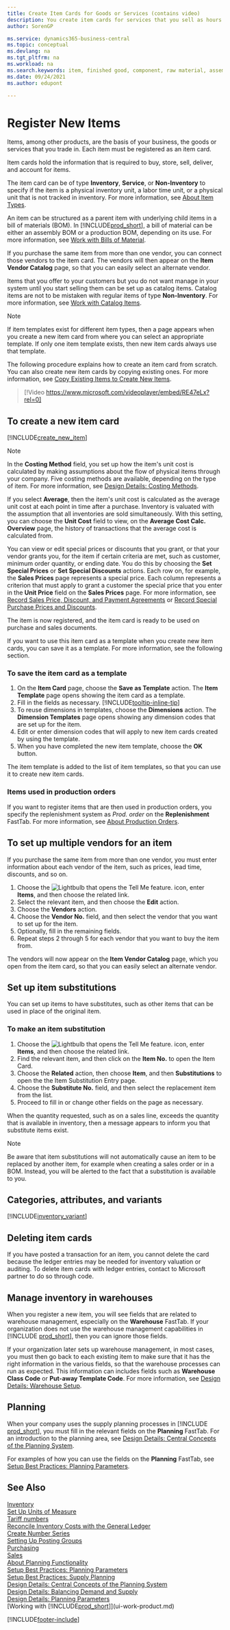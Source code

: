 ```yaml
---
title: Create Item Cards for Goods or Services (contains video)
description: You create item cards for services that you sell as hours and for physical products, such as assembly items, finished goods, that you sell from your inventory.
author: SorenGP

ms.service: dynamics365-business-central
ms.topic: conceptual
ms.devlang: na
ms.tgt_pltfrm: na
ms.workload: na
ms.search.keywords: item, finished good, component, raw material, assembly item, item substitution
ms.date: 09/24/2021
ms.author: edupont

---
```

# Register New Items

Items, among other products, are the basis of your business, the goods or services that you trade in. Each item must be registered as an item card.

Item cards hold the information that is required to buy, store, sell, deliver, and account for items.

The item card can be of type **Inventory**, **Service**, or **Non-Inventory** to specify if the item is a physical inventory unit, a labor time unit, or a physical unit that is not tracked in inventory. For more information, see [About Item Types](inventory-about-item-types.md).

An item can be structured as a parent item with underlying child items in a bill of materials (BOM). In [!INCLUDE[prod_short](includes/prod_short.md)], a bill of material can be either an assembly BOM or a production BOM, depending on its use. For more information, see [Work with Bills of Material](inventory-how-work-BOMs.md).

If you purchase the same item from more than one vendor, you can connect those vendors to the item card. The vendors will then appear on the **Item Vendor Catalog** page, so that you can easily select an alternate vendor.

Items that you offer to your customers but you do not want manage in your system until you start selling them can be set up as catalog items. Catalog items are not to be mistaken with regular items of type **Non-Inventory**. For more information, see [Work with Catalog Items](inventory-how-work-nonstock-items.md).  

> [!NOTE]  
> If item templates exist for different item types, then a page appears when you create a new item card from where you can select an appropriate template. If only one item template exists, then new item cards always use that template.

The following procedure explains how to create an item card from scratch. You can also create new item cards by copying existing ones. For more information, see [Copy Existing Items to Create New Items](inventory-how-copy-items.md).  

> [!Video https://www.microsoft.com/videoplayer/embed/RE47eLx?rel=0]

## To create a new item card

[!INCLUDE[create_new_item](includes/create_new_item.md)]

> [!NOTE]
> In the **Costing Method** field, you set up how the item's unit cost is calculated by making assumptions about the flow of physical items through your company. Five costing methods are available, depending on the type of item. For more information, see [Design Details: Costing Methods](design-details-costing-methods.md).
>
> If you select **Average**, then the item's unit cost is calculated as the average unit cost at each point in time after a purchase. Inventory is valuated with the assumption that all inventories are sold simultaneously. With this setting, you can choose the **Unit Cost** field to view, on the **Average Cost Calc. Overview** page, the history of transactions that the average cost is calculated from.

You can view or edit special prices or discounts that you grant, or that your vendor grants you, for the item if certain criteria are met, such as customer, minimum order quantity, or ending date. You do this by choosing the **Set Special Prices** or **Set Special Discounts** actions. Each row on, for example, the **Sales Prices** page represents a special price. Each column represents a criterion that must apply to grant a customer the special price that you enter in the **Unit Price** field on the **Sales Prices** page. For more information, see [Record Sales Price, Discount, and Payment Agreements](sales-how-record-sales-price-discount-payment-agreements.md) or [Record Special Purchase Prices and Discounts](purchasing-how-record-purchase-price-discount-payment-agreements.md).

The item is now registered, and the item card is ready to be used on purchase and sales documents.

If you want to use this item card as a template when you create new item cards, you can save it as a template. For more information, see the following section.  

### To save the item card as a template

1. On the **Item Card** page, choose the **Save as Template** action. The **Item Template** page opens showing the item card as a template.
2. Fill in the fields as necessary. [!INCLUDE[tooltip-inline-tip](includes/tooltip-inline-tip_md.md)]
3. To reuse dimensions in templates, choose the **Dimensions** action. The **Dimension Templates** page opens showing any dimension codes that are set up for the item.
4. Edit or enter dimension codes that will apply to new item cards created by using the template.
5. When you have completed the new item template, choose the **OK** button.

The item template is added to the list of item templates, so that you can use it to create new item cards.

### Items used in production orders

If you want to register items that are then used in production orders, you specify the replenishment system as *Prod. order* on the **Replenishment** FastTab. For more information, see [About Production Orders](production-about-production-orders.md).  

## To set up multiple vendors for an item

If you purchase the same item from more than one vendor, you must enter information about each vendor of the item, such as prices, lead time, discounts, and so on.  

1. Choose the ![Lightbulb that opens the Tell Me feature.](media/ui-search/search_small.png "Tell me what you want to do") icon, enter **Items**, and then choose the related link.  
2. Select the relevant item, and then choose the **Edit** action.  
3. Choose the **Vendors** action.  
4. Choose the **Vendor No.** field, and then select the vendor that you want to set up for the item.  
5. Optionally, fill in the remaining fields.  
6. Repeat steps 2 through 5 for each vendor that you want to buy the item from.

The vendors will now appear on the **Item Vendor Catalog** page, which you open from the item card, so that you can easily select an alternate vendor.

## Set up item substitutions

You can set up items to have substitutes, such as other items that can be used in place of the original item.

### To make an item substitution

1. Choose the ![Lightbulb that opens the Tell Me feature.](media/ui-search/search_small.png "Tell me what you want to do") icon, enter **Items**, and then choose the related link.  
2. Find the relevant item, and then click on the **Item No.** to open the Item Card.  
3. Choose the **Related** action, then choose **Item**, and then **Substitutions** to open the the Item Substitution Entry page.  
4. Choose the **Substitute No.** field, and then select the replacement item from the list.
5. Proceed to fill in or change other fields on the page as necessary.

When the quantity requested, such as on a sales line, exceeds the quantity that is available in inventory, then a message appears to inform you that substitute items exist.

> [!NOTE]  
> Be aware that item substitutions will not automatically cause an item to be replaced by another item, for example when creating a sales order or in a BOM. Instead, you will be alerted to the fact that a substitution is available to you.

## Categories, attributes, and variants

[!INCLUDE[inventory_variant](includes/inventory_variant.md)]

## Deleting item cards

If you have posted a transaction for an item, you cannot delete the card because the ledger entries may be needed for inventory valuation or auditing. To delete item cards with ledger entries, contact to Microsoft partner to do so through code.  

## Manage inventory in warehouses

When you register a new item, you will see fields that are related to warehouse management, especially on the **Warehouse** FastTab. If your organization does not use the warehouse management capabilities in [!INCLUDE [prod_short](includes/prod_short.md)], then you can ignore those fields.  

If your organization later sets up warehouse management, in most cases, you must then go back to each existing item to make sure that it has the right information in the various fields, so that the warehouse processes can run as expected. This information can includes fields such as **Warehouse Class Code** or **Put-away Template Code**. For more information, see [Design Details: Warehouse Setup](design-details-warehouse-setup.md).  

## Planning

When your company uses the supply planning processes in [!INCLUDE [prod_short](includes/prod_short.md)], you must fill in the relevant fields on the **Planning** FastTab. For an introduction to the planning area, see [Design Details: Central Concepts of the Planning System](design-details-central-concepts-of-the-planning-system.md).  

For examples of how you can use the fields on the **Planning** FastTab, see [Setup Best Practices: Planning Parameters](setup-best-practices-planning-parameters.md).  

## See Also

[Inventory](inventory-manage-inventory.md)  
[Set Up Units of Measure](inventory-how-setup-units-of-measure.md)  
[Tariff numbers](finance-how-setup-report-intrastat.md#tariff-numbers)  
[Reconcile Inventory Costs with the General Ledger](finance-how-to-post-inventory-costs-to-the-general-ledger.md)  
[Create Number Series](ui-create-number-series.md)  
[Setting Up Posting Groups](finance-posting-groups.md)  
[Purchasing](purchasing-manage-purchasing.md)  
[Sales](sales-manage-sales.md)  
[About Planning Functionality](production-about-planning-functionality.md)  
[Setup Best Practices: Planning Parameters](setup-best-practices-planning-parameters.md)  
[Setup Best Practices: Supply Planning](setup-best-practices-supply-planning.md)  
[Design Details: Central Concepts of the Planning System](design-details-central-concepts-of-the-planning-system.md)  
[Design Details: Balancing Demand and Supply](design-details-balancing-demand-and-supply.md)  
[Design Details: Planning Parameters](design-details-planning-parameters.md)  
[Working with [!INCLUDE[prod_short](includes/prod_short.md)]](ui-work-product.md)  


[!INCLUDE[footer-include](includes/footer-banner.md)]
